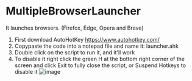 # MultipleBrowserLauncher
It launches browsers. (Firefox, Edge, Opera and Brave)

1. First download AutoHotKey https://www.autohotkey.com/
2. Copypaste the code into a notepad file and name it: launcher.ahk
3. Double click on the script to run it, and it'll work
4. To disable it right click the green H at the bottom right corner of the screen and click Exit to fully close the script, or Suspend Hotkeys to disable it
![image](https://user-images.githubusercontent.com/86779051/163716344-509c26c5-23bd-4167-a2dd-eaf90de6d7b2.png)
